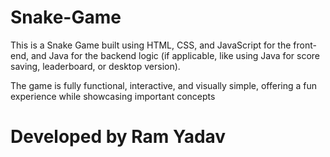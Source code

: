 # Snake-Game
This is a Snake Game built using HTML, CSS, and JavaScript for the front-end, and Java for the backend logic (if applicable, like using Java for score saving, leaderboard, or desktop version).

The game is fully functional, interactive, and visually simple, offering a fun experience while showcasing important concepts

# Developed by Ram Yadav
